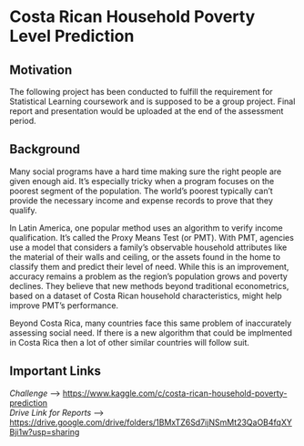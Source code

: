 # Costa Rican Household Poverty Level Prediction

## Motivation

The following project has been conducted to fulfill the requirement for Statistical Learning coursework and is supposed to be a group project. Final report and presentation would be uploaded at the end of the assessment period.


## Background 

Many social programs have a hard time making sure the right people are given enough aid. It’s especially tricky when a program focuses on the poorest segment of the population. The world’s poorest typically can’t provide the necessary income and expense records to prove that they qualify.

In Latin America, one popular method uses an algorithm to verify income qualification. It’s called the Proxy Means Test (or PMT). With PMT, agencies use a model that considers a family’s observable household attributes like the material of their walls and ceiling, or the assets found in the home to classify them and predict their level of need. While this is an improvement, accuracy remains a problem as the region’s population grows and poverty declines. They believe that new methods beyond traditional econometrics, based on a dataset of Costa Rican household characteristics, might help improve PMT’s performance.

Beyond Costa Rica, many countries face this same problem of inaccurately assessing social need. If there is a new algorithm that could be implmented in Costa Rica then a lot of other similar countries will follow suit.

## Important Links

*Challenge* --> https://www.kaggle.com/c/costa-rican-household-poverty-prediction <br>
*Drive Link for Reports* --> https://drive.google.com/drive/folders/1BMxTZ6Sd7ijNSmMt23QaOB4fqXYBji1w?usp=sharing <br>





